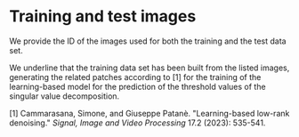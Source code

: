 # Training and test images

We provide the ID of the images used for both the training and the test data set.

We underline that the training data set has been built from the listed images, generating the related patches according to [1] for the training of the learning-based model for the prediction of the 
threshold values of the singular value decomposition.

[1] Cammarasana, Simone, and Giuseppe Patanè. "Learning-based low-rank denoising." *Signal, Image and Video Processing* 17.2 (2023): 535-541.
